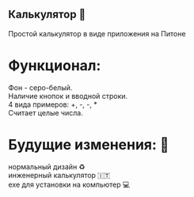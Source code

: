 ## Калькулятор :1234: 
Простой калькулятор в виде приложения на Питоне  

# Функционал:
Фон - серо-белый.  
Наличие кнопок и вводной строки.  
4 вида примеров: +, -, -, *  
Считает целые числа.  

# Будущие изменения: :memo:  
нормальный дизайн :recycle:   
инженерный калькулятор  :it:  
exe для установки на компьютер :computer:  
